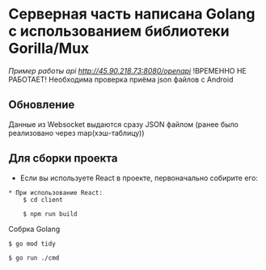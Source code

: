 # Серверная часть написана Golang с использованием библиотеки Gorilla/Mux

_Пример работы api http://45.90.218.73:8080/openapi_
!ВРЕМЕННО НЕ РАБОТАЕТ!
Необходима проверка приёма json файлов с Android

## Обновление

Данные из Websocket выдаются сразу JSON файлом
(ранее было реализовано через map(хэш-таблицу))

## Для сборки проекта

* Если вы используете React в проекте, первоначально собирите его:
```
* При использование React:
    $ cd client

    $ npm run build
```

Собрка Golang
```
$ go mod tidy

$ go run ./cmd

```
